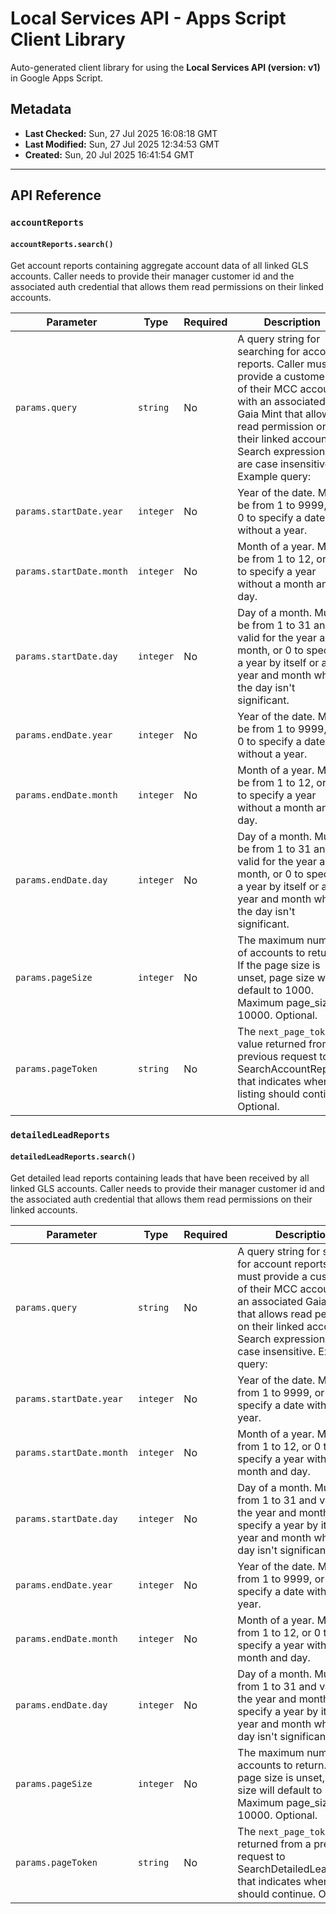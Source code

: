 # Local Services API - Apps Script Client Library

Auto-generated client library for using the **Local Services API (version: v1)** in Google Apps Script.

## Metadata

- **Last Checked:** Sun, 27 Jul 2025 16:08:18 GMT
- **Last Modified:** Sun, 27 Jul 2025 12:34:53 GMT
- **Created:** Sun, 20 Jul 2025 16:41:54 GMT



---

## API Reference

### `accountReports`

#### `accountReports.search()`

Get account reports containing aggregate account data of all linked GLS accounts. Caller needs to provide their manager customer id and the associated auth credential that allows them read permissions on their linked accounts.

| Parameter | Type | Required | Description |
|---|---|---|---|
| `params.query` | `string` | No | A query string for searching for account reports. Caller must provide a customer id of their MCC account with an associated Gaia Mint that allows read permission on their linked accounts. Search expressions are case insensitive. Example query: | Query | Description | |-------------------------|-----------------------------------------------| | manager_customer_id:123 | Get Account Report for Manager with id 123. | Required. |
| `params.startDate.year` | `integer` | No | Year of the date. Must be from 1 to 9999, or 0 to specify a date without a year. |
| `params.startDate.month` | `integer` | No | Month of a year. Must be from 1 to 12, or 0 to specify a year without a month and day. |
| `params.startDate.day` | `integer` | No | Day of a month. Must be from 1 to 31 and valid for the year and month, or 0 to specify a year by itself or a year and month where the day isn't significant. |
| `params.endDate.year` | `integer` | No | Year of the date. Must be from 1 to 9999, or 0 to specify a date without a year. |
| `params.endDate.month` | `integer` | No | Month of a year. Must be from 1 to 12, or 0 to specify a year without a month and day. |
| `params.endDate.day` | `integer` | No | Day of a month. Must be from 1 to 31 and valid for the year and month, or 0 to specify a year by itself or a year and month where the day isn't significant. |
| `params.pageSize` | `integer` | No | The maximum number of accounts to return. If the page size is unset, page size will default to 1000. Maximum page_size is 10000. Optional. |
| `params.pageToken` | `string` | No | The `next_page_token` value returned from a previous request to SearchAccountReports that indicates where listing should continue. Optional. |

### `detailedLeadReports`

#### `detailedLeadReports.search()`

Get detailed lead reports containing leads that have been received by all linked GLS accounts. Caller needs to provide their manager customer id and the associated auth credential that allows them read permissions on their linked accounts.

| Parameter | Type | Required | Description |
|---|---|---|---|
| `params.query` | `string` | No | A query string for searching for account reports. Caller must provide a customer id of their MCC account with an associated Gaia Mint that allows read permission on their linked accounts. Search expressions are case insensitive. Example query: | Query | Description | |-------------------------|-----------------------------------------------| | manager_customer_id:123 | Get Detailed Lead Report for Manager with id | | | 123. | Required. |
| `params.startDate.year` | `integer` | No | Year of the date. Must be from 1 to 9999, or 0 to specify a date without a year. |
| `params.startDate.month` | `integer` | No | Month of a year. Must be from 1 to 12, or 0 to specify a year without a month and day. |
| `params.startDate.day` | `integer` | No | Day of a month. Must be from 1 to 31 and valid for the year and month, or 0 to specify a year by itself or a year and month where the day isn't significant. |
| `params.endDate.year` | `integer` | No | Year of the date. Must be from 1 to 9999, or 0 to specify a date without a year. |
| `params.endDate.month` | `integer` | No | Month of a year. Must be from 1 to 12, or 0 to specify a year without a month and day. |
| `params.endDate.day` | `integer` | No | Day of a month. Must be from 1 to 31 and valid for the year and month, or 0 to specify a year by itself or a year and month where the day isn't significant. |
| `params.pageSize` | `integer` | No | The maximum number of accounts to return. If the page size is unset, page size will default to 1000. Maximum page_size is 10000. Optional. |
| `params.pageToken` | `string` | No | The `next_page_token` value returned from a previous request to SearchDetailedLeadReports that indicates where listing should continue. Optional. |